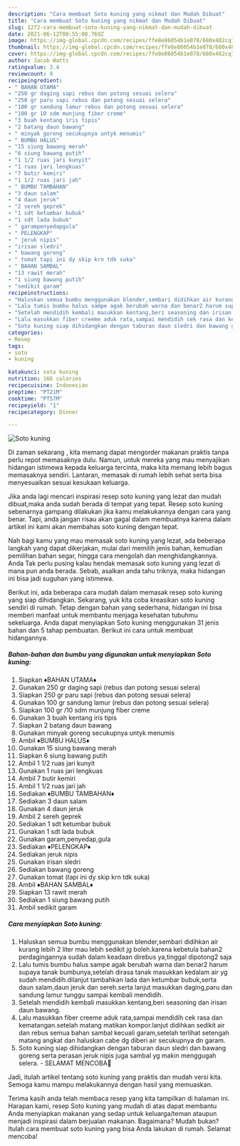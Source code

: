 ```yaml
---
description: "Cara membuat Soto kuning yang nikmat dan Mudah Dibuat"
title: "Cara membuat Soto kuning yang nikmat dan Mudah Dibuat"
slug: 1272-cara-membuat-soto-kuning-yang-nikmat-dan-mudah-dibuat
date: 2021-06-12T00:55:00.769Z
image: https://img-global.cpcdn.com/recipes/ffe8e86054b1e078/680x482cq70/soto-kuning-foto-resep-utama.jpg
thumbnail: https://img-global.cpcdn.com/recipes/ffe8e86054b1e078/680x482cq70/soto-kuning-foto-resep-utama.jpg
cover: https://img-global.cpcdn.com/recipes/ffe8e86054b1e078/680x482cq70/soto-kuning-foto-resep-utama.jpg
author: Jacob Watts
ratingvalue: 3.4
reviewcount: 9
recipeingredient:
- " BAHAN UTAMA"
- "250 gr daging sapi rebus dan potong sesuai selera"
- "250 gr paru sapi rebus dan potong sesuai selera"
- "100 gr sandung lamur rebus dan potong sesuai selera"
- "100 gr 10 sdm munjung fiber creme"
- "3 buah kentang iris tipis"
- "2 batang daun bawang"
- " minyak goreng secukupnya untyk menumis"
- " BUMBU HALUS"
- "15 siung bawang merah"
- "6 siung bawang putih"
- "1 1/2 ruas jari kunyit"
- "1 ruas jari lengkuas"
- "7 butir kemiri"
- "1 1/2 ruas jari jah"
- " BUMBU TAMBAHAN"
- "3 daun salam"
- "4 daun jeruk"
- "2 sereh geprek"
- "1 sdt ketumbar bubuk"
- "1 sdt lada bubuk"
- " garampenyedapgula"
- " PELENGKAP"
- " jeruk nipis"
- "irisan sledri"
- " bawang goreng"
- " tomat tapi ini dy skip krn tdk suka"
- " BAHAN SAMBAL"
- "13 rawit merah"
- "1 siung bawang putih"
- "sedikit garam"
recipeinstructions:
- "Haluskan semua bumbu menggunakan blender,sembari didihkan air kurang lebih 2 liter mau lebih sedikit jg boleh.karena kebetula bahan2 perdagingannya sudah dalam keadaan direbus ya,tinggal dipotong2 saja"
- "Lalu tumis bumbu halus sampe agak berubah warna dan benar2 harum supaya tanak bumbunya,setelah dirasa tanak masukkan kedalam air yg sudah mendidih.dilanjut tambahkan lada dan ketumbar bubuk,serta daun salam,daun jeruk dan sereh.serta lanjut masukkan daging,paru dan sandung lamur tunggu sampai kembali mendidih."
- "Setelah mendidih kembali masukkan kentang,beri seasoning dan irisan daun bawang."
- "Lalu masukkan fiber creeme aduk rata,sampai mendidih cek rasa dan kematangan.setelah matang matikan kompor.lanjut didihkan sedikit air dan rebus semua bahan sambal kecuali garam,setelah terlihat setengah matang angkat dan haluskan cabe dg diberi air secukupnya dn garam."
- "Soto kuning siap dihidangkan dengan taburan daun sledri dan bawang goreng serta perasan jeruk nipis juga sambal yg makin menggugah selera. SELAMAT MENCOBA💛"
categories:
- Resep
tags:
- soto
- kuning

katakunci: soto kuning 
nutrition: 166 calories
recipecuisine: Indonesian
preptime: "PT21M"
cooktime: "PT57M"
recipeyield: "1"
recipecategory: Dinner

---
```



![Soto kuning](https://img-global.cpcdn.com/recipes/ffe8e86054b1e078/680x482cq70/soto-kuning-foto-resep-utama.jpg)

Di zaman  sekarang , kita memang dapat mengorder makanan praktis tanpa perlu repot memasaknya dulu. Namun, untuk mereka yang mau menyajikan hidangan istimewa kepada keluarga tercinta, maka kita memang lebih bagus memasaknya sendiri. Lantaran, memasak di rumah lebih sehat serta bisa menyesuaikan sesuai kesukaan keluarga.

Jika anda lagi mencari inspirasi resep soto kuning yang lezat dan mudah dibuat,maka anda sudah berada di tempat yang tepat. Resep soto kuning  sebenarnya gampang dilakukan jika kamu melakukannya dengan cara yang benar. Tapi, anda jangan risau akan gagal dalam membuatnya 
karena dalam artikel ini kami akan membahas soto kuning dengan tepat.  



Nah bagi kamu yang mau memasak soto kuning yang lezat, ada beberapa langkah yang dapat dikerjakan, mulai dari memilih jenis bahan, kemudian pemilihan bahan segar, hingga cara mengolah dan menghidangkannya. Anda Tak perlu pusing kalau hendak memasak soto kuning yang lezat di mana pun anda berada. Sebab, asalkan anda  tahu triknya, maka hidangan ini bisa jadi suguhan yang istimewa.

Berikut ini, ada beberapa cara mudah dalam memasak resep soto kuning yang siap dihidangkan. Sekarang, yuk kita coba kreasikan soto kuning sendiri di rumah. Tetap dengan bahan yang sederhana, hidangan ini bisa memberi manfaat untuk membantu menjaga kesehatan tubuhmu sekeluarga. Anda dapat menyiapkan Soto kuning menggunakan 31 jenis bahan dan 5 tahap pembuatan. Berikut ini cara untuk membuat hidangannya.

<!--inarticleads1-->

##### Bahan-bahan dan bumbu yang digunakan untuk menyiapkan Soto kuning:

1. Siapkan  ♦️BAHAN UTAMA♦️
1. Gunakan 250 gr daging sapi (rebus dan potong sesuai selera)
1. Siapkan 250 gr paru sapi (rebus dan potong sesuai selera)
1. Gunakan 100 gr sandung lamur (rebus dan potong sesuai selera)
1. Siapkan 100 gr /10 sdm munjung fiber creme
1. Gunakan 3 buah kentang iris tipis
1. Siapkan 2 batang daun bawang
1. Gunakan  minyak goreng secukupnya untyk menumis
1. Ambil  ♦️BUMBU HALUS♦️
1. Gunakan 15 siung bawang merah
1. Siapkan 6 siung bawang putih
1. Ambil 1 1/2 ruas jari kunyit
1. Gunakan 1 ruas jari lengkuas
1. Ambil 7 butir kemiri
1. Ambil 1 1/2 ruas jari jah
1. Sediakan  ♦️BUMBU TAMBAHAN♦️
1. Sediakan 3 daun salam
1. Gunakan 4 daun jeruk
1. Ambil 2 sereh geprek
1. Sediakan 1 sdt ketumbar bubuk
1. Gunakan 1 sdt lada bubuk
1. Gunakan  garam,penyedap,gula
1. Sediakan  ♦️PELENGKAP♦️
1. Sediakan  jeruk nipis
1. Gunakan irisan sledri
1. Sediakan  bawang goreng
1. Gunakan  tomat (tapi ini dy skip krn tdk suka)
1. Ambil  ♦️BAHAN SAMBAL♦️
1. Siapkan 13 rawit merah
1. Sediakan 1 siung bawang putih
1. Ambil sedikit garam




<!--inarticleads2-->

##### Cara menyiapkan Soto kuning:

1. Haluskan semua bumbu menggunakan blender,sembari didihkan air kurang lebih 2 liter mau lebih sedikit jg boleh.karena kebetula bahan2 perdagingannya sudah dalam keadaan direbus ya,tinggal dipotong2 saja
1. Lalu tumis bumbu halus sampe agak berubah warna dan benar2 harum supaya tanak bumbunya,setelah dirasa tanak masukkan kedalam air yg sudah mendidih.dilanjut tambahkan lada dan ketumbar bubuk,serta daun salam,daun jeruk dan sereh.serta lanjut masukkan daging,paru dan sandung lamur tunggu sampai kembali mendidih.
1. Setelah mendidih kembali masukkan kentang,beri seasoning dan irisan daun bawang.
1. Lalu masukkan fiber creeme aduk rata,sampai mendidih cek rasa dan kematangan.setelah matang matikan kompor.lanjut didihkan sedikit air dan rebus semua bahan sambal kecuali garam,setelah terlihat setengah matang angkat dan haluskan cabe dg diberi air secukupnya dn garam.
1. Soto kuning siap dihidangkan dengan taburan daun sledri dan bawang goreng serta perasan jeruk nipis juga sambal yg makin menggugah selera. - SELAMAT MENCOBA💛




Jadi, itulah artikel tentang  soto kuning  yang praktis dan mudah versi kita. Semoga kamu mampu melakukannya dengan hasil yang memuaskan. 

Terima kasih anda telah membaca resep yang kita tampilkan di halaman ini. Harapan kami, resep  Soto kuning yang mudah di atas dapat membantu Anda menyiapkan makanan yang sedap untuk keluarga/teman ataupun menjadi inspirasi dalam berjualan makanan. Bagaimana? Mudah bukan? Itulah cara membuat soto kuning yang bisa Anda lakukan di rumah. Selamat mencoba!

